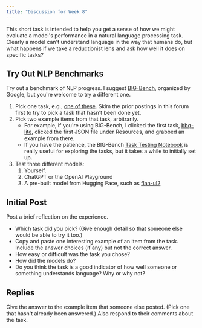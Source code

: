 ```yaml
---
title: "Discussion for Week 8"
---
```


This short task is intended to help you get a sense of how we might evaluate a model's performance in a natural language processing task. Clearly a model can't understand language in the way that humans do, but what happens if we take a reductionist lens and ask how well it does on specific tasks?

## Try Out NLP Benchmarks

Try out a benchmark of NLP progress. I suggest [BIG-Bench](https://github.com/google/BIG-bench), organized by Google, but you're welcome to try a different one. 

1. Pick one task, e.g., [one of these](https://github.com/google/BIG-bench/blob/main/bigbench/benchmark_tasks/keywords_to_tasks.md#summary-table). Skim the prior postings in this forum first to try to pick a task that hasn't been done yet.
2. Pick two example items from that task, arbitrarily.
    - For example, if you're using BIG-Bench, I clicked the first task, [bbq-lite](https://github.com/google/BIG-bench/tree/main/bigbench/benchmark_tasks/bbq_lite), clicked the first JSON file under Resources, and grabbed an example from there.
    - If you have the patience, the BIG-Bench [Task Testing Notebook](https://colab.research.google.com/github/google/BIG-bench/blob/main/notebooks/TaskTestingNotebook.ipynb#scrollTo=t9qUsUiWczu6) is really useful for exploring the tasks, but it takes a while to initially set up.
3. Test three different models:
    1. Yourself.
    2. ChatGPT or the OpenAI Playground
    3. A pre-built model from Hugging Face, such as [flan-ul2](https://huggingface.co/google/flan-ul2)

## Initial Post

Post a brief reflection on the experience.

- Which task did you pick? (Give enough detail so that someone else would be able to try it too.)
- Copy and paste one interesting example of an item from the task. Include the answer choices (if any) but not the correct answer.
- How easy or difficult was the task you chose?
- How did the models do?
- Do you think the task is a good indicator of how well someone or something understands language? Why or why not?

## Replies

Give the answer to the example item that someone else posted. (Pick one that hasn't already been answered.) Also respond to their comments about the task.
